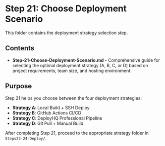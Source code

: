 # Step 21: Choose Deployment Scenario

This folder contains the deployment strategy selection step.

## Contents

- **Step-21-Choose-Deployment-Scenario.md** - Comprehensive guide for selecting the optimal deployment strategy (A, B, C, or D) based on project requirements, team size, and hosting environment.

## Purpose

Step 21 helps you choose between the four deployment strategies:
- **Strategy A**: Local Build + SSH Deploy
- **Strategy B**: GitHub Actions CI/CD  
- **Strategy C**: DeployHQ Professional Pipeline
- **Strategy D**: Git Pull + Manual Build

After completing Step 21, proceed to the appropriate strategy folder in `Steps22-24-Deploy/`.
